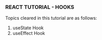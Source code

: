 ### REACT TUTORIAL - HOOKS
Topics cleared in this tutorial are as follows:

1. useState Hook
2. useEffect Hook